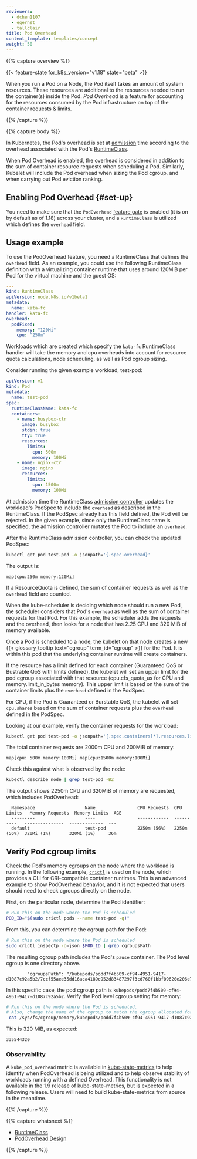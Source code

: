 ```yaml
---
reviewers:
  - dchen1107
  - egernst
  - tallclair
title: Pod Overhead
content_template: templates/concept
weight: 50
---
```


{{% capture overview %}}

{{< feature-state for_k8s_version="v1.18" state="beta" >}}

When you run a Pod on a Node, the Pod itself takes an amount of system
resources. These resources are additional to the resources needed to run the
container(s) inside the Pod. _Pod Overhead_ is a feature for accounting for the
resources consumed by the Pod infrastructure on top of the container requests &
limits.

{{% /capture %}}

{{% capture body %}}

In Kubernetes, the Pod's overhead is set at
[admission](/docs/reference/access-authn-authz/extensible-admission-controllers/#what-are-admission-webhooks)
time according to the overhead associated with the Pod's
[RuntimeClass](/docs/concepts/containers/runtime-class/).

When Pod Overhead is enabled, the overhead is considered in addition to the sum
of container resource requests when scheduling a Pod. Similarly, Kubelet will
include the Pod overhead when sizing the Pod cgroup, and when carrying out Pod
eviction ranking.

## Enabling Pod Overhead {#set-up}

You need to make sure that the `PodOverhead`
[feature gate](/docs/reference/command-line-tools-reference/feature-gates/) is
enabled (it is on by default as of 1.18) across your cluster, and a
`RuntimeClass` is utilized which defines the `overhead` field.

## Usage example

To use the PodOverhead feature, you need a RuntimeClass that defines the
`overhead` field. As an example, you could use the following RuntimeClass
definition with a virtualizing container runtime that uses around 120MiB per Pod
for the virtual machine and the guest OS:

```yaml
---
kind: RuntimeClass
apiVersion: node.k8s.io/v1beta1
metadata:
  name: kata-fc
handler: kata-fc
overhead:
  podFixed:
    memory: "120Mi"
    cpu: "250m"
```

Workloads which are created which specify the `kata-fc` RuntimeClass handler
will take the memory and cpu overheads into account for resource quota
calculations, node scheduling, as well as Pod cgroup sizing.

Consider running the given example workload, test-pod:

```yaml
apiVersion: v1
kind: Pod
metadata:
  name: test-pod
spec:
  runtimeClassName: kata-fc
  containers:
    - name: busybox-ctr
      image: busybox
      stdin: true
      tty: true
      resources:
        limits:
          cpu: 500m
          memory: 100Mi
    - name: nginx-ctr
      image: nginx
      resources:
        limits:
          cpu: 1500m
          memory: 100Mi
```

At admission time the RuntimeClass
[admission controller](https://kubernetes.io/docs/reference/access-authn-authz/admission-controllers/)
updates the workload's PodSpec to include the `overhead` as described in the
RuntimeClass. If the PodSpec already has this field defined, the Pod will be
rejected. In the given example, since only the RuntimeClass name is specified,
the admission controller mutates the Pod to include an `overhead`.

After the RuntimeClass admission controller, you can check the updated PodSpec:

```bash
kubectl get pod test-pod -o jsonpath='{.spec.overhead}'
```

The output is:

```
map[cpu:250m memory:120Mi]
```

If a ResourceQuota is defined, the sum of container requests as well as the
`overhead` field are counted.

When the kube-scheduler is deciding which node should run a new Pod, the
scheduler considers that Pod's `overhead` as well as the sum of container
requests for that Pod. For this example, the scheduler adds the requests and the
overhead, then looks for a node that has 2.25 CPU and 320 MiB of memory
available.

Once a Pod is scheduled to a node, the kubelet on that node creates a new
{{< glossary_tooltip text="cgroup" term_id="cgroup" >}} for the Pod. It is
within this pod that the underlying container runtime will create containers.

If the resource has a limit defined for each container (Guaranteed QoS or
Bustrable QoS with limits defined), the kubelet will set an upper limit for the
pod cgroup associated with that resource (cpu.cfs_quota_us for CPU and
memory.limit_in_bytes memory). This upper limit is based on the sum of the
container limits plus the `overhead` defined in the PodSpec.

For CPU, if the Pod is Guaranteed or Burstable QoS, the kubelet will set
`cpu.shares` based on the sum of container requests plus the `overhead` defined
in the PodSpec.

Looking at our example, verify the container requests for the workload:

```bash
kubectl get pod test-pod -o jsonpath='{.spec.containers[*].resources.limits}'
```

The total container requests are 2000m CPU and 200MiB of memory:

```
map[cpu: 500m memory:100Mi] map[cpu:1500m memory:100Mi]
```

Check this against what is observed by the node:

```bash
kubectl describe node | grep test-pod -B2
```

The output shows 2250m CPU and 320MiB of memory are requested, which includes
PodOverhead:

```
  Namespace                   Name                CPU Requests  CPU Limits   Memory Requests  Memory Limits  AGE
  ---------                   ----                ------------  ----------   ---------------  -------------  ---
  default                     test-pod            2250m (56%)   2250m (56%)  320Mi (1%)       320Mi (1%)     36m
```

## Verify Pod cgroup limits

Check the Pod's memory cgroups on the node where the workload is running. In the
following example,
[`crictl`](https://github.com/kubernetes-sigs/cri-tools/blob/master/docs/crictl.md)
is used on the node, which provides a CLI for CRI-compatible container runtimes.
This is an advanced example to show PodOverhead behavior, and it is not expected
that users should need to check cgroups directly on the node.

First, on the particular node, determine the Pod identifier:

```bash
# Run this on the node where the Pod is scheduled
POD_ID="$(sudo crictl pods --name test-pod -q)"
```

From this, you can determine the cgroup path for the Pod:

```bash
# Run this on the node where the Pod is scheduled
sudo crictl inspectp -o=json $POD_ID | grep cgroupsPath
```

The resulting cgroup path includes the Pod's `pause` container. The Pod level
cgroup is one directory above.

```
        "cgroupsPath": "/kubepods/podd7f4b509-cf94-4951-9417-d1087c92a5b2/7ccf55aee35dd16aca4189c952d83487297f3cd760f1bbf09620e206e7d0c27a"
```

In this specific case, the pod cgroup path is
`kubepods/podd7f4b509-cf94-4951-9417-d1087c92a5b2`. Verify the Pod level cgroup
setting for memory:

```bash
# Run this on the node where the Pod is scheduled.
# Also, change the name of the cgroup to match the cgroup allocated for your pod.
 cat /sys/fs/cgroup/memory/kubepods/podd7f4b509-cf94-4951-9417-d1087c92a5b2/memory.limit_in_bytes
```

This is 320 MiB, as expected:

```
335544320
```

### Observability

A `kube_pod_overhead` metric is available in
[kube-state-metrics](https://github.com/kubernetes/kube-state-metrics) to help
identify when PodOverhead is being utilized and to help observe stability of
workloads running with a defined Overhead. This functionality is not available
in the 1.9 release of kube-state-metrics, but is expected in a following
release. Users will need to build kube-state-metrics from source in the
meantime.

{{% /capture %}}

{{% capture whatsnext %}}

- [RuntimeClass](/docs/concepts/containers/runtime-class/)
- [PodOverhead Design](https://github.com/kubernetes/enhancements/blob/master/keps/sig-node/20190226-pod-overhead.md)

{{% /capture %}}
